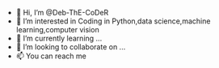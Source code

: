 - 👋 Hi, I’m @Deb-ThE-CoDeR
- 👀 I’m interested in Coding in Python,data science,machine learning,computer vision
- 🌱 I’m currently learning ...
- 💞️ I’m looking to collaborate on ...
- 📫 You can reach me

<!---
Deb-ThE-CoDeR/Deb-ThE-CoDeR is a ✨ special ✨ repository because its `README.md` (this file) appears on your GitHub profile.
You can click the Preview link to take a look at your changes.
--->
